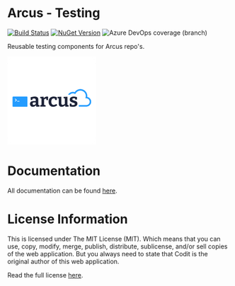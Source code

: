 # Arcus - Testing
[![Build Status](https://dev.azure.com/codit/Arcus/_apis/build/status/Commit%20builds/CI%20-%20Arcus.Testing?branchName=main)](https://dev.azure.com/codit/Arcus/_build/latest?definitionId=804&branchName=main)
[![NuGet Version](https://img.shields.io/nuget/v/Arcus.Testing.Logging.Xunit)](https://www.nuget.org/packages/Arcus.Testing.Logging.Xunit/)
![Azure DevOps coverage (branch)](https://img.shields.io/azure-devops/coverage/codit/arcus/804/main)

Reusable testing components for Arcus repo's.

![Arcus](https://raw.githubusercontent.com/arcus-azure/arcus/master/media/arcus.png)

# Documentation
All documentation can be found [here](https://testing.arcus-azure.net/).

# License Information
This is licensed under The MIT License (MIT). Which means that you can use, copy, modify, merge, publish, distribute, sublicense, and/or sell copies of the web application. But you always need to state that Codit is the original author of this web application.

Read the full license [here](https://github.com/arcus-azure/arcus.testing/blob/master/LICENSE).
